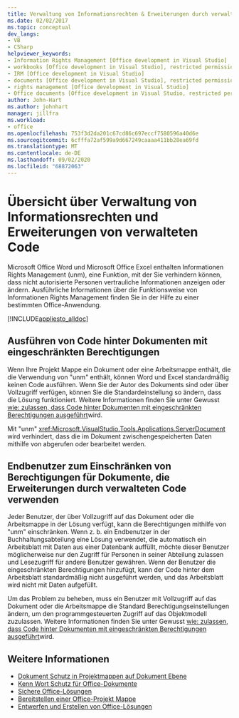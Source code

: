 ```yaml
---
title: Verwaltung von Informationsrechten & Erweiterungen durch verwalteten Code
ms.date: 02/02/2017
ms.topic: conceptual
dev_langs:
- VB
- CSharp
helpviewer_keywords:
- Information Rights Management [Office development in Visual Studio]
- workbooks [Office development in Visual Studio], restricted permissions
- IRM [Office development in Visual Studio]
- documents [Office development in Visual Studio], restricted permissions
- rights management [Office development in Visual Studio]
- Office documents [Office development in Visual Studio, restricted permissions
author: John-Hart
ms.author: johnhart
manager: jillfra
ms.workload:
- office
ms.openlocfilehash: 753f3d2da201c67cd86c697eccf7580596a40d6e
ms.sourcegitcommit: 6cfffa72af599a9d667249caaaa411bb28ea69fd
ms.translationtype: MT
ms.contentlocale: de-DE
ms.lasthandoff: 09/02/2020
ms.locfileid: "68872063"
---
```

# <a name="information-rights-management-and-managed-code-extensions-overview"></a>Übersicht über Verwaltung von Informationsrechten und Erweiterungen von verwalteten Code
  Microsoft Office Word und Microsoft Office Excel enthalten Informationen Rights Management (unm), eine Funktion, mit der Sie verhindern können, dass nicht autorisierte Personen vertrauliche Informationen anzeigen oder ändern. Ausführliche Informationen über die Funktionsweise von Informationen Rights Management finden Sie in der Hilfe zu einer bestimmten Office-Anwendung.

 [!INCLUDE[appliesto_alldoc](../vsto/includes/appliesto-alldoc-md.md)]

## <a name="run-code-behind-documents-with-restricted-permissions"></a>Ausführen von Code hinter Dokumenten mit eingeschränkten Berechtigungen
 Wenn Ihre Projekt Mappe ein Dokument oder eine Arbeitsmappe enthält, die die Verwendung von "unm" enthält, können Word und Excel standardmäßig keinen Code ausführen. Wenn Sie der Autor des Dokuments sind oder über Vollzugriff verfügen, können Sie die Standardeinstellung so ändern, dass die Lösung funktioniert. Weitere Informationen finden Sie unter Gewusst [wie: zulassen, dass Code hinter Dokumenten mit eingeschränkten Berechtigungen ausgeführt](../vsto/how-to-permit-code-to-run-behind-documents-with-restricted-permissions.md)wird.

 Mit "unm" <xref:Microsoft.VisualStudio.Tools.Applications.ServerDocument> wird verhindert, dass die im Dokument zwischengespeicherten Daten mithilfe von abgerufen oder bearbeitet werden.

## <a name="end-users-to-restrict-permissions-to-documents-that-use-managed-code-extensions"></a>Endbenutzer zum Einschränken von Berechtigungen für Dokumente, die Erweiterungen durch verwalteten Code verwenden
 Jeder Benutzer, der über Vollzugriff auf das Dokument oder die Arbeitsmappe in der Lösung verfügt, kann die Berechtigungen mithilfe von "unm" einschränken. Wenn z. b. ein Endbenutzer in der Buchhaltungsabteilung eine Lösung verwendet, die automatisch ein Arbeitsblatt mit Daten aus einer Datenbank auffüllt, möchte dieser Benutzer möglicherweise nur den Zugriff für Personen in seiner Abteilung zulassen und Lesezugriff für andere Benutzer gewähren. Wenn der Benutzer die eingeschränkten Berechtigungen hinzufügt, kann der Code hinter dem Arbeitsblatt standardmäßig nicht ausgeführt werden, und das Arbeitsblatt wird nicht mit Daten aufgefüllt.

 Um das Problem zu beheben, muss ein Benutzer mit Vollzugriff auf das Dokument oder die Arbeitsmappe die Standard Berechtigungseinstellungen ändern, um den programmgesteuerten Zugriff auf das Objektmodell zuzulassen. Weitere Informationen finden Sie unter Gewusst [wie: zulassen, dass Code hinter Dokumenten mit eingeschränkten Berechtigungen ausgeführt](../vsto/how-to-permit-code-to-run-behind-documents-with-restricted-permissions.md)wird.

## <a name="see-also"></a>Weitere Informationen
- [Dokument Schutz in Projektmappen auf Dokument Ebene](../vsto/document-protection-in-document-level-solutions.md)
- [Kenn Wort Schutz für Office-Dokumente](../vsto/password-protection-on-office-documents.md)
- [Sichere Office-Lösungen](../vsto/securing-office-solutions.md)
- [Bereitstellen einer Office-Projekt Mappe](../vsto/deploying-an-office-solution.md)
- [Entwerfen und Erstellen von Office-Lösungen](../vsto/designing-and-creating-office-solutions.md)
